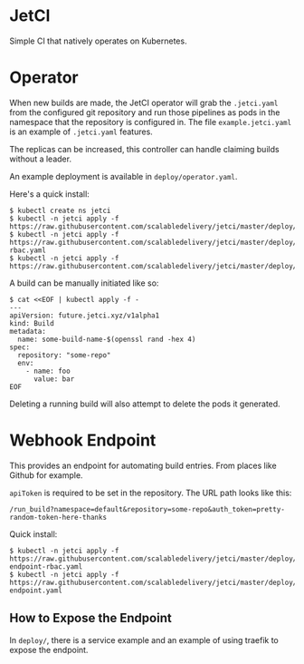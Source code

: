 # JetCI
Simple CI that natively operates on Kubernetes.

# Operator
When new builds are made, the JetCI operator will grab the `.jetci.yaml` from the configured git repository and run those pipelines as pods in the namespace that the repository is configured in. The file `example.jetci.yaml` is an example of `.jetci.yaml` features.

The replicas can be increased, this controller can handle claiming builds without a leader.

An example deployment is available in `deploy/operator.yaml`.

Here's a quick install:
```
$ kubectl create ns jetci
$ kubectl -n jetci apply -f https://raw.githubusercontent.com/scalabledelivery/jetci/master/deploy/crds.yaml
$ kubectl -n jetci apply -f https://raw.githubusercontent.com/scalabledelivery/jetci/master/deploy/operator-rbac.yaml
$ kubectl -n jetci apply -f https://raw.githubusercontent.com/scalabledelivery/jetci/master/deploy/operator.yaml
```

A build can be manually initiated like so:
```
$ cat <<EOF | kubectl apply -f -
---
apiVersion: future.jetci.xyz/v1alpha1
kind: Build
metadata:
  name: some-build-name-$(openssl rand -hex 4)
spec:
  repository: "some-repo"
  env:
    - name: foo
      value: bar
EOF
```

Deleting a running build will also attempt to delete the pods it generated.

# Webhook Endpoint
This provides an endpoint for automating build entries. From places like Github for example.

`apiToken` is required to be set in the repository. The URL path looks like this:
```
/run_build?namespace=default&repository=some-repo&auth_token=pretty-random-token-here-thanks
```

Quick install:
```
$ kubectl -n jetci apply -f https://raw.githubusercontent.com/scalabledelivery/jetci/master/deploy/webhook-endpoint-rbac.yaml
$ kubectl -n jetci apply -f https://raw.githubusercontent.com/scalabledelivery/jetci/master/deploy/webhook-endpoint.yaml
```

## How to Expose the Endpoint
In `deploy/`, there is a service example and an example of using traefik to expose the endpoint.
